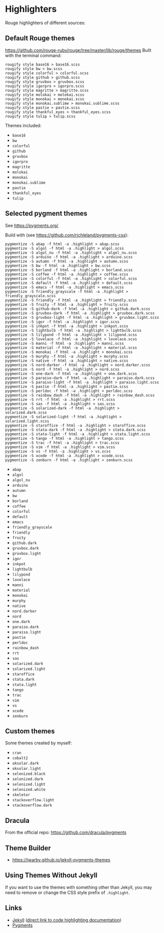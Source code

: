 # Highlighters

Rouge highlighters of different sources:

## Default Rouge themes

<https://github.com/rouge-ruby/rouge/tree/master/lib/rouge/themes> Built with
the terminal command:

``` shell
rougify style base16 > base16.scss
rougify style bw > bw.scss
rougify style colorful > colorful.scss
rougify style github > github.scss
rougify style gruvbox > gruvbox.scss
rougify style igorpro > igorpro.scss
rougify style magritte > magritte.scss
rougify style molokai > molokai.scss
rougify style monokai > monokai.scss
rougify style monokai.sublime > monokai.sublime.scss
rougify style pastie > pastie.scss
rougify style thankful_eyes > thankful_eyes.scss
rougify style tulip > tulip.scss
```

Themes included:

-   `base16`
-   `bw`
-   `colorful`
-   `github`
-   `gruvbox`
-   `igorpro`
-   `magritte`
-   `molokai`
-   `monokai`
-   `monokai.sublime`
-   `pastie`
-   `thankful_eyes`
-   `tulip`

## Selected pygment themes

See <https://pygments.org/>.

Build with (see <https://github.com/richleland/pygments-css>):

``` shell
pygmentize -S abap -f html -a .highlight > abap.scss
pygmentize -S algol -f html -a .highlight > algol.scss
pygmentize -S algol_nu -f html -a .highlight > algol_nu.scss
pygmentize -S arduino -f html -a .highlight > arduino.scss
pygmentize -S autumn -f html -a .highlight > autumn.scss
pygmentize -S bw -f html -a .highlight > bw.scss
pygmentize -S borland -f html -a .highlight > borland.scss
pygmentize -S coffee -f html -a .highlight > coffee.scss
pygmentize -S colorful -f html -a .highlight > colorful.scss
pygmentize -S default -f html -a .highlight > default.scss
pygmentize -S emacs -f html -a .highlight > emacs.scss
pygmentize -S friendly_grayscale -f html -a .highlight > friendly_grayscale.scss
pygmentize -S friendly -f html -a .highlight > friendly.scss
pygmentize -S fruity -f html -a .highlight > fruity.scss
pygmentize -S github-dark -f html -a .highlight > github.dark.scss
pygmentize -S gruvbox-dark -f html -a .highlight > gruvbox.dark.scss
pygmentize -S gruvbox-light -f html -a .highlight > gruvbox.light.scss
pygmentize -S igor -f html -a .highlight > igor.scss
pygmentize -S inkpot -f html -a .highlight > inkpot.scss
pygmentize -S lightbulb -f html -a .highlight > lightbulb.scss
pygmentize -S lilypond -f html -a .highlight > lilypond.scss
pygmentize -S lovelace -f html -a .highlight > lovelace.scss
pygmentize -S manni -f html -a .highlight > manni.scss
pygmentize -S material -f html -a .highlight > material.scss
pygmentize -S monokai -f html -a .highlight > monokai.scss
pygmentize -S murphy -f html -a .highlight > murphy.scss
pygmentize -S native -f html -a .highlight > native.scss
pygmentize -S nord-darker -f html -a .highlight > nord.darker.scss
pygmentize -S nord -f html -a .highlight > nord.scss
pygmentize -S one-dark -f html -a .highlight > one.dark.scss
pygmentize -S paraiso-dark -f html -a .highlight > paraiso.dark.scss
pygmentize -S paraiso-light -f html -a .highlight > paraiso.light.scss
pygmentize -S pastie -f html -a .highlight > pastie.scss
pygmentize -S perldoc -f html -a .highlight > perldoc.scss
pygmentize -S rainbow_dash -f html -a .highlight > rainbow_dash.scss
pygmentize -S rrt -f html -a .highlight > rrt.scss
pygmentize -S sas -f html -a .highlight > sas.scss
pygmentize -S solarized-dark -f html -a .highlight > solarized.dark.scss
pygmentize -S solarized-light -f html -a .highlight > solarized.light.scss
pygmentize -S staroffice -f html -a .highlight > staroffice.scss
pygmentize -S stata-dark -f html -a .highlight > stata.dark.scss
pygmentize -S stata-light -f html -a .highlight > stata.light.scss
pygmentize -S tango -f html -a .highlight > tango.scss
pygmentize -S trac -f html -a .highlight > trac.scss
pygmentize -S vim -f html -a .highlight > vim.scss
pygmentize -S vs -f html -a .highlight > vs.scss
pygmentize -S xcode -f html -a .highlight > xcode.scss
pygmentize -S zenburn -f html -a .highlight > zenburn.scss
```

-   `abap`
-   `algol`
-   `algol_nu`
-   `arduino`
-   `autumn`
-   `bw`
-   `borland`
-   `coffee`
-   `colorful`
-   `default`
-   `emacs`
-   `friendly_grayscale`
-   `friendly`
-   `fruity`
-   `github.dark`
-   `gruvbox.dark`
-   `gruvbox.light`
-   `igor`
-   `inkpot`
-   `lightbulb`
-   `lilypond`
-   `lovelace`
-   `manni`
-   `material`
-   `monokai`
-   `murphy`
-   `native`
-   `nord.darker`
-   `nord`
-   `one.dark`
-   `paraiso.dark`
-   `paraiso.light`
-   `pastie`
-   `perldoc`
-   `rainbow_dash`
-   `rrt`
-   `sas`
-   `solarized.dark`
-   `solarized.light`
-   `staroffice`
-   `stata.dark`
-   `stata.light`
-   `tango`
-   `trac`
-   `vim`
-   `vs`
-   `xcode`
-   `zenburn`

## Custom themes

Some themes created by myself:

-   `cran`
-   `cobalt2`
-   `oksolar.dark`
-   `oksolar.light`
-   `selenized.black`
-   `selenized.dark`
-   `selenized.light`
-   `selenized.white`
-   `skeletor`
-   `stackoverflow.light`
-   `stackoverflow.dark`

## 

## Dracula

From the official repo: <https://github.com/dracula/pygments>

## Theme Builder

-   <https://jwarby.github.io/jekyll-pygments-themes>

## Using Themes Without Jekyll

If you want to use the themes with something other than Jekyll, you may need to
remove or change the CSS style prefix of `.highlight`.

## Links

-   [Jekyll](http://jekyllrb.com/) ([direct link to code highlighting
    documentation](http://jekyllrb.com/docs/templates/#code-snippet-highlighting))
-   [Pygments](http://pygments.org)
